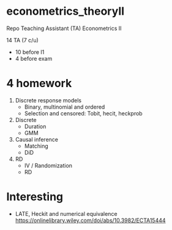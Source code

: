 # econometrics_theoryII
Repo Teaching Assistant (TA) Econometrics II


14 TA (7 c/u)

- 10 before I1
- 4 before exam

# 4 homework

1. Discrete response models
   - Binary, multinomial and ordered
   - Selection and censored: Tobit, hecit, heckprob
2. Discrete
   - Duration
   - GMM
3. Causal inference
   - Matching
   - DiD
4. RD
   - IV / Randomization
   - RD
  
# Interesting

- LATE, Heckit and numerical equivalence
  https://onlinelibrary.wiley.com/doi/abs/10.3982/ECTA15444

